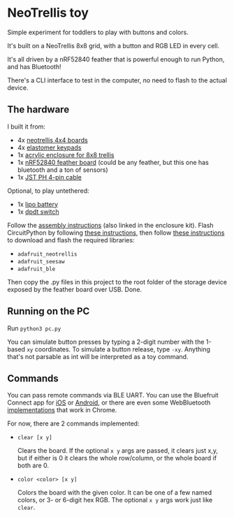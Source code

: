 # NeoTrellis toy

Simple experiment for toddlers to play with buttons and colors.

It's built on a NeoTrellis 8x8 grid, with a button and RGB LED in every cell.

It's all driven by a nRF52840 feather that is powerful enough to run
Python, and has Bluetooth!

There's a CLI interface to test in the computer, no need to flash to the
actual device.

## The hardware

I built it from:

- 4x [neotrellis 4x4 boards](https://www.adafruit.com/product/3954)
- 4x [elastomer keypads](https://www.adafruit.com/product/1611)
- 1x [acrylic enclosure for 8x8 trellis](https://www.adafruit.com/product/4372)
- 1x [nRF52840 feather board](https://www.adafruit.com/product/4516) (could be any
  feather, but this one has bluetooth and a ton of sensors)
- 1x [JST PH 4-pin cable](https://www.adafruit.com/product/3955)

Optional, to play untethered:

- 1x [lipo battery](https://www.adafruit.com/product/2011)
- 1x [dpdt switch](https://www.adafruit.com/product/3220)

Follow the [assembly
instructions](https://learn.adafruit.com/neotrellis-feather-case-assembly)
(also linked in the enclosure kit). Flash CircuitPython by following [these
instructions](https://learn.adafruit.com/adafruit-feather-sense/circuitpython-on-feather-sense),
then follow [these
instructions](https://learn.adafruit.com/adafruit-feather-sense/feather-sense-circuitpython-libraries)
to download and flash the required libraries:

- `adafruit_neotrellis`
- `adafruit_seesaw`
- `adafruit_ble`

Then copy the .py files in this project to the root folder of the storage
device exposed by the feather board over USB. Done.

## Running on the PC

Run `python3 pc.py`

You can simulate button presses by typing a 2-digit number with the 1-based
`xy` coordinates. To simulate a button release, type `-xy`. Anything that's
not parsable as int will be interpreted as a toy command.

## Commands

You can pass remote commands via BLE UART. You can use the Bluefruit Connect
app for
[iOS](https://itunes.apple.com/app/adafruit-bluefruit-le-connect/id830125974?mt=8)
or
[Android](https://play.google.com/store/apps/details?id=com.adafruit.bluefruit.le.connect),
or there are even some WebBluetooth
[implementations](https://wiki.makerdiary.com/web-device-cli/) that work in
Chrome.

For now, there are 2 commands implemented:

- `clear [x y]`

  Clears the board. If the optional `x y` args are passed, it clears just x,y,
  but if either is 0 it clears the whole row/column, or the whole board if both
  are 0.

- `color <color> [x y]`

  Colors the board with the given color. It can be one of a few named colors,
  or 3- or 6-digit hex RGB. The optional `x y` args work just like `clear`.

